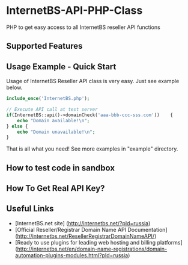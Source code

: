 # InternetBS-API-PHP-Class
PHP to get easy access to all InternetBS reseller API functions


Supported Features
------------------


Usage Example - Quick Start
---------------------------
Usage of InternetBS Reseller API class is very easy. Just see example below.
```php
include_once('InternetBS.php');

// Execute API call at test server
if(InternetBS::api()->domainCheck('aaa-bbb-ccc-sss.com'))    {
    echo "Domain available!\n";
} else {
    echo "Domain unavailable!\n";
}
```
That is all what you need! See more examples in "example" directory.


How to test code in sandbox
---------------------------


How To Get Real API Key?
------------------------


Useful Links
------------
* [InternetBS.net site] (http://internetbs.net/?pId=russia)
* [Official Reseller/Registrar Domain Name API Documentation] (http://internetbs.net/ResellerRegistrarDomainNameAPI/)
* [Ready to use plugins for leading web hosting and billing platforms] (http://internetbs.net/en/domain-name-registrations/domain-automation-plugins-modules.html?pId=russia)
